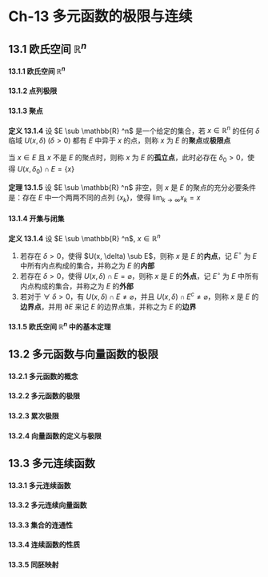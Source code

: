 # Ch-13  多元函数的极限与连续

## 13.1  欧氏空间 $\mathbb{R}^n$ 

#### 13.1.1  欧氏空间 $\mathbb{R}^n$ 



#### 13.1.2  点列极限



#### 13.1.3  聚点

**定义  13.1.4**    设 $E \sub \mathbb{R} ^n$ 是一个给定的集合，若 $x \in \mathbb{R} ^n$ 的任何 $\delta$ 临域 $U(x, \delta)$ $(\delta > 0)$ 都有 $E$ 中异于 $x$ 的点，则称 $x$ 为 $E$ 的**聚点**或**极限点** 

当 $x \in E$ 且 $x$ 不是 $E$ 的聚点时，则称 $x$ 为 $E$ 的**孤立点**，此时必存在 $\delta_0 > 0$，使得 $U(x, \delta_0) \cap E = \{x\}$ 



**定理  13.1.5**    设 $E \sub \mathbb{R} ^n$ 非空，则 $x$ 是 $E$ 的聚点的充分必要条件是：存在 $E$ 中一个两两不同的点列 $\{x_k\}$，使得 $\displaystyle \lim _{k \to \infty} x_k = x$ 



#### 13.1.4  开集与闭集

**定义  13.1.4**    设 $E \sub \mathbb{R} ^n$, $x \in \mathbb{R} ^n$ 

1. 若存在 $\delta > 0$，使得 $U(x, \delta) \sub E$，则称 $x$ 是 $E$ 的**内点**，记 $E ^ \circ$ 为 $E$ 中所有内点构成的集合，并称之为 $E$ 的**内部** 
2. 若存在 $\delta > 0$，使得 $U(x, \delta) \cap E = \varnothing$，则称 $x$ 是 $E$ 的**外点**，记 $E ^ \circ$ 为 $E$ 中所有内点构成的集合，并称之为 $E$ 的**外部** 
3. 若对于 $\forall \ \delta > 0$，有 $U(x, \delta) \cap E \neq \varnothing$，并且 $U(x, \delta) \cap E ^ c \neq \varnothing$，则称 $x$ 是 $E$ 的**边界点**，并用 $\partial E$ 来记 $E$ 的边界点集，并称之为 $E$ 的**边界** 



#### 13.1.5  欧氏空间 $\mathbb{R} ^n$ 中的基本定理





## 13.2  多元函数与向量函数的极限

#### 13.2.1  多元函数的概念





#### 13.2.2  多元函数的极限



#### 13.2.3  累次极限



#### 13.2.4  向量函数的定义与极限





## 13.3  多元连续函数

#### 13.3.1  多元连续函数





#### 13.3.2  多元连续向量函数





#### 13.3.3  集合的连通性





#### 13.3.4  连续函数的性质





#### 13.3.5  同胚映射



